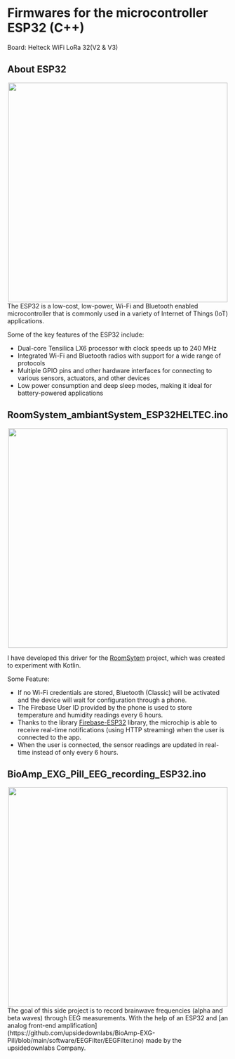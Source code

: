 # Firmwares for the microcontroller ESP32 (C++)
Board: Helteck WiFi LoRa 32(V2 & V3)

## About ESP32
<div style="text-align:center"><img src="https://user-images.githubusercontent.com/21226834/235464446-6779fa98-fdd9-4564-8f1c-ca7764851655.png" width="500"></div>
The ESP32 is a low-cost, low-power, Wi-Fi and Bluetooth enabled microcontroller that is commonly used in a variety of Internet of Things (IoT) applications.

Some of the key features of the ESP32 include:

- Dual-core Tensilica LX6 processor with clock speeds up to 240 MHz
- Integrated Wi-Fi and Bluetooth radios with support for a wide range of protocols
- Multiple GPIO pins and other hardware interfaces for connecting to various sensors, actuators, and other devices
- Low power consumption and deep sleep modes, making it ideal for battery-powered applications

## RoomSystem_ambiantSystem_ESP32HELTEC.ino
<p align="center">
  <img width="500" src="https://user-images.githubusercontent.com/21226834/235457033-428f8851-c87e-459a-891a-dc784a094a4d.jpg">
</p>

I have developed this driver for the [RoomSytem](https://github.com/MattAzerty/RoomSystem) project, which was created to experiment with Kotlin.

Some Feature:
- If no Wi-Fi credentials are stored, Bluetooth (Classic) will be activated and the device will wait for configuration through a phone.
- The Firebase User ID provided by the phone is used to store temperature and humidity readings every 6 hours.
- Thanks to the library [Firebase-ESP32](https://github.com/mobizt/Firebase-ESP32) library, the microchip is able to receive real-time notifications (using HTTP streaming) when the user is connected to the app.
- When the user is connected, the sensor readings are updated in real-time instead of only every 6 hours.

## BioAmp_EXG_Pill_EEG_recording_ESP32.ino
<div style="text-align:center"><img src="https://user-images.githubusercontent.com/21226834/235460151-26c4f648-89e7-479d-8dcf-a0b71a80d0a8.jpg" height="500"></div>
The goal of this side project is to record brainwave frequencies (alpha and beta waves) through EEG measurements.
With the help of an ESP32 and [an analog front-end amplification](https://github.com/upsidedownlabs/BioAmp-EXG-Pill/blob/main/software/EEGFilter/EEGFilter.ino) made by the upsidedownlabs Company.
